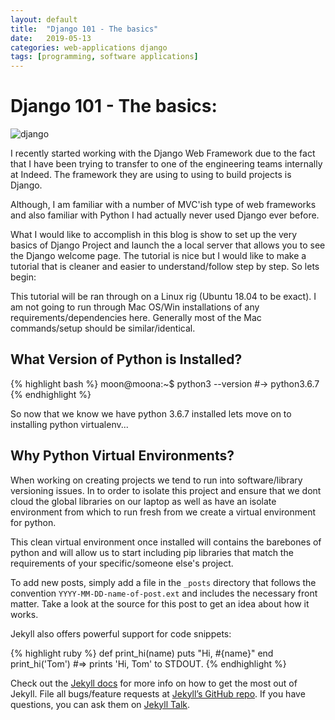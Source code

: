 ```yaml
---
layout: default
title:  "Django 101 - The basics"
date:   2019-05-13
categories: web-applications django
tags: [programming, software applications]
---
```

# Django 101 - The basics:

![django](https://encrypted-tbn0.gstatic.com/images?q=tbn:ANd9GcSz8SSwJ8YtYnNJbX_Zhb6uuzaOtZBAiVi3qkd4v6JcBgRUGUST)

I recently started working with the Django Web Framework due to the fact that I have been trying to transfer to one
of the engineering teams internally at Indeed. The framework they are using to using to build projects is Django.

Although, I am familiar with a number of MVC'ish type of web frameworks and also familiar with Python I had actually
never used Django ever before.

What I would like to accomplish in this blog is show to set up the very basics of Django Project and launch the
a local server that allows you to see the Django welcome page. The tutorial is nice but I would like to make a tutorial
that is cleaner and easier to understand/follow step by step. So lets begin:

This tutorial will be ran through on a Linux rig (Ubuntu 18.04 to be exact). I am not going to run through Mac OS/Win
installations of any requirements/dependencies here. Generally most of the Mac commands/setup should be similar/identical.

## What Version of Python is Installed?
{% highlight bash %}
moon@moona:~$ python3 --version
#-> python3.6.7
{% endhighlight %}

So now that we know we have python 3.6.7 installed lets move on to installing python virtualenv...

## Why Python Virtual Environments?

When working on creating projects we tend to run into software/library versioning issues. In to order to isolate
this project and ensure that we dont cloud the global libraries on our laptop as well as have
an isolate environment from which to run fresh from we create a virtual environment for python.

This clean virtual environment once installed will contains the barebones of python and will allow us to start including
pip libraries that match the requirements of your specific/someone else's project.

To add new posts, simply add a file in the `_posts` directory that follows the convention `YYYY-MM-DD-name-of-post.ext` and includes the necessary front matter. Take a look at the source for this post to get an idea about how it works.

Jekyll also offers powerful support for code snippets:

{% highlight ruby %}
def print_hi(name)
  puts "Hi, #{name}"
end
print_hi('Tom')
#=> prints 'Hi, Tom' to STDOUT.
{% endhighlight %}

Check out the [Jekyll docs][jekyll-docs] for more info on how to get the most out of Jekyll. File all bugs/feature requests at [Jekyll’s GitHub repo][jekyll-gh]. If you have questions, you can ask them on [Jekyll Talk][jekyll-talk].

[jekyll-docs]: https://jekyllrb.com/docs/home
[jekyll-gh]:   https://github.com/jekyll/jekyll
[jekyll-talk]: https://talk.jekyllrb.com/
